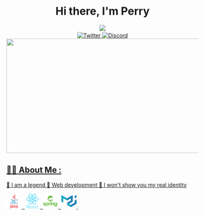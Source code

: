 <div id="header" align="center">
	<h1>Hi there, I'm Perry</h1>
  
</div>


<div id="header" align="center">
  <img src="https://media1.giphy.com/media/SUcApSWjPwQMARvcM8/giphy.gif?cid=790b76119a1d85f3aac7a3da930dbdff3ecaf7852225e4ff&rid=giphy.gif&ct=s" width="100"/>
</div>


<div id="socials" align="center">
	<a href="https://twitter.com/DonSovak">
		<img src="https://img.shields.io/badge/Twitter-blue?style=for-the-badge&logo=twitter&logoColor=white" alt="Twitter"/>
    <a>
<a href="https://discord.com/channels/@BarbaraHallSV#8562">
		<img src="https://img.shields.io/badge/Discord-blue?logo=discord&logoColor=white&style=for-the-badge" alt="Discord"/>
</div>

	    
<div align="center">
  <img src="https://media0.giphy.com/media/Ut7zeRXCmxc0td7N68/giphy.gif?cid=790b7611908152487cf5dcb02d1d9052b42168624cc1949c&rid=giphy.gif&ct=s" width="600" height="300"/>
</div>
	    
	    
	    
## :woman_technologist: About Me :
:heartbeat: I am a legend :heartbeat: Web development :heartbeat: I won't show you my real identity	    

	    
<div>
  <img src="https://github.com/devicons/devicon/blob/master/icons/java/java-original-wordmark.svg" title="Java" alt="Java" width="40" height="40"/>&nbsp;
  <img src="https://github.com/devicons/devicon/blob/master/icons/react/react-original-wordmark.svg" title="React" alt="React" width="40" height="40"/>&nbsp;
  <img src="https://github.com/devicons/devicon/blob/master/icons/spring/spring-original-wordmark.svg" title="Spring" alt="Spring" width="40" height="40"/>&nbsp;
  <img src="https://github.com/devicons/devicon/blob/master/icons/materialui/materialui-original.svg" title="Material UI" alt="Material UI" width="40" height="40"/>&nbsp;
	</div>
